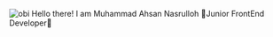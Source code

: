 ![obi](https://i.giphy.com/media/v1.Y2lkPTc5MGI3NjExN2w1MGJrbXFwcTUzaWdrb2lncWFuODBzcG01MXZ0MGF5bGtwcGUzbiZlcD12MV9pbnRlcm5hbF9naWZfYnlfaWQmY3Q9Zw/3ornk57KwDXf81rjWM/giphy.gif)
Hello there! 
I am Muhammad Ahsan Nasrulloh
🙌Junior FrontEnd Developer🙌 

<!---
MuhammadAhsandev/MuhammadAhsandev is a ✨ special ✨ repository because its `README.md` (this file) appears on your GitHub profile.
You can click the Preview link to take a look at your changes.
--->

